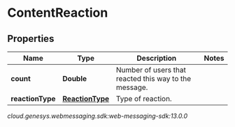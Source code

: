 # ContentReaction


## Properties

| Name | Type | Description | Notes |
| ------------ | ------------- | ------------- | ------------- |
| **count** | **Double** | Number of users that reacted this way to the message. |  |
| **reactionType** | [**ReactionType**](ReactionType) | Type of reaction. |  |




_cloud.genesys.webmessaging.sdk:web-messaging-sdk:13.0.0_
